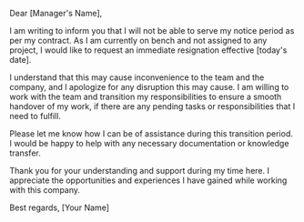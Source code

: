 Dear [Manager's Name],

I am writing to inform you that I will not be able to serve my notice period as per my contract. As I am currently on bench and not assigned to any project, I would like to request an immediate resignation effective [today's date].

I understand that this may cause inconvenience to the team and the company, and I apologize for any disruption this may cause. I am willing to work with the team and transition my responsibilities to ensure a smooth handover of my work, if there are any pending tasks or responsibilities that I need to fulfill.

Please let me know how I can be of assistance during this transition period. I would be happy to help with any necessary documentation or knowledge transfer.

Thank you for your understanding and support during my time here. I appreciate the opportunities and experiences I have gained while working with this company.

Best regards,
[Your Name]

